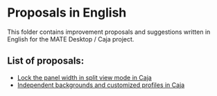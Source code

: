 # Proposals in English

This folder contains improvement proposals and suggestions written in English for the MATE Desktop / Caja project.

## List of proposals:

- [Lock the panel width in split view mode in Caja](lock-panel-width-caja.md)
- [Independent backgrounds and customized profiles in Caja](independent-panel-backgrounds-caja.md)
